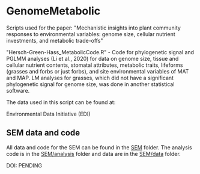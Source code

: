 # GenomeMetabolic
Scripts used for the paper: "Mechanistic insights into plant community responses to environmental variables: genome size, cellular nutrient investments, and metabolic trade-offs"

"Hersch-Green-Hass_MetabolicCode.R" - Code for phylogenetic signal and PGLMM analyses (Li et al., 2020) for data on genome size, tissue and cellular nutrient contents, stomatal attributes, metabolic traits, lifeforms (grasses and forbs or just forbs), and site environmental variables of MAT and MAP. LM analyses for grasses, which did not have a significant phylogenetic signal for genome size, was done in another statistical software. 

The data used in this script can be found at:

Environmental Data Initiative (EDI)

## SEM data and code
All data and code for the SEM can be found in the [SEM](SEM) folder. The analysis code is
in the [SEM/analysis](SEM/analysis) folder and data are in the [SEM/data](SEM/data) folder.

DOI: PENDING
